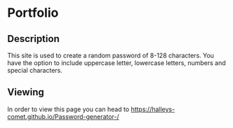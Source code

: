 # Portfolio 

## Description 

This site is used to create a random password of 8-128 characters. You have the option to include uppercase letter, lowercase letters, numbers and special characters. 

## Viewing

In order to view this page you can head to https://halleys-comet.github.io/Password-generator-/

